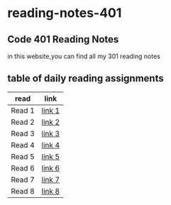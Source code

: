 # reading-notes-401

## Code 401 Reading Notes
in this website,you can find all my 301 reading notes

## table of daily reading assignments

**read** | **link**
---------|----------
Read 1     |[link 1](https://yazan-alshekha.github.io/reading-notes-401/read01)
Read 2     |[link 2](https://yazan-alshekha.github.io/reading-notes-401/read02)
Read 3     |[link 3](https://yazan-alshekha.github.io/reading-notes-401/read03)
Read 4     |[link 4](https://yazan-alshekha.github.io/reading-notes-401/read04)
Read 5     |[link 5](https://yazan-alshekha.github.io/reading-notes-401/read05)
Read 6     |[link 6](https://yazan-alshekha.github.io/reading-notes-401/read06)
Read 7     |[link 7](https://yazan-alshekha.github.io/reading-notes-401/read07)
Read 8     |[link 8](https://yazan-alshekha.github.io/reading-notes-401/read08)